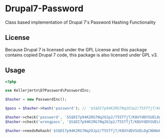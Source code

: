 # Drupal7-Password
Class based implementation of Drupal 7's Password Hashing Functionality

## License
Because Drupal 7 is licensed under the GPL License and this package contains copied Drupal 7 code, this package is also licensed under GPL v3.

## Usage
```php
<?php

use Kellerjmrtn\D7Password\PasswordInc;

$hasher = new PasswordInc();

$pass = $hasher->hash('password'); // '$S$DI7p94K2RG7Nq2OJp2/T55TfjT/K8UYdDVSUELOgCNbNoHU2sdtq'

$hasher->check('password', '$S$DI7p94K2RG7Nq2OJp2/T55TfjT/K8UYdDVSUELOgCNbNoHU2sdtq'); // true
$hasher->check('wrongpass', '$S$DI7p94K2RG7Nq2OJp2/T55TfjT/K8UYdDVSUELOgCNbNoHU2sdtq'); // false

$hasher->needsRehash('$S$DI7p94K2RG7Nq2OJp2/T55TfjT/K8UYdDVSUELOgCNbNoHU2sdtq'); // false
```
